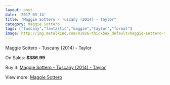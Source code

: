 ```yaml
---
layout: post
date: '2017-03-14'
title: "Maggie Sottero - Tuscany (2014) - Taylor"
category: Maggie Sottero
tags: ["tuscany","fantastic","maggie","taylor","formal"]
image: http://img.metalkind.com/81826-thickbox_default/maggie-sottero-tuscany-2014-taylor.jpg
---
```

Maggie Sottero - Tuscany (2014) - Taylor

On Sales: **$386.99**
<a href="https://www.metalkind.com/en/maggie-sottero/19702-maggie-sottero-tuscany-2014-taylor.html"><amp-img layout="responsive" width="600" height="600" src="//img.metalkind.com/81826-thickbox_default/maggie-sottero-tuscany-2014-taylor.jpg" alt="Maggie Sottero - Tuscany (2014) - Taylor 0" /></a>
<a href="https://www.metalkind.com/en/maggie-sottero/19702-maggie-sottero-tuscany-2014-taylor.html"><amp-img layout="responsive" width="600" height="600" src="//img.metalkind.com/81827-thickbox_default/maggie-sottero-tuscany-2014-taylor.jpg" alt="Maggie Sottero - Tuscany (2014) - Taylor 1" /></a>
<a href="https://www.metalkind.com/en/maggie-sottero/19702-maggie-sottero-tuscany-2014-taylor.html"><amp-img layout="responsive" width="600" height="600" src="//img.metalkind.com/81828-thickbox_default/maggie-sottero-tuscany-2014-taylor.jpg" alt="Maggie Sottero - Tuscany (2014) - Taylor 2" /></a>

Buy it: [Maggie Sottero - Tuscany (2014) - Taylor](https://www.metalkind.com/en/maggie-sottero/19702-maggie-sottero-tuscany-2014-taylor.html "Maggie Sottero - Tuscany (2014) - Taylor")

View more: [Maggie Sottero](https://www.metalkind.com/en/81-maggie-sottero "Maggie Sottero")
